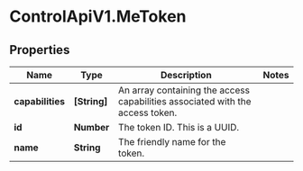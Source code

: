# ControlApiV1.MeToken

## Properties

Name | Type | Description | Notes
------------ | ------------- | ------------- | -------------
**capabilities** | **[String]** | An array containing the access capabilities associated with the access token. | 
**id** | **Number** | The token ID. This is a UUID. | 
**name** | **String** | The friendly name for the token. | 


